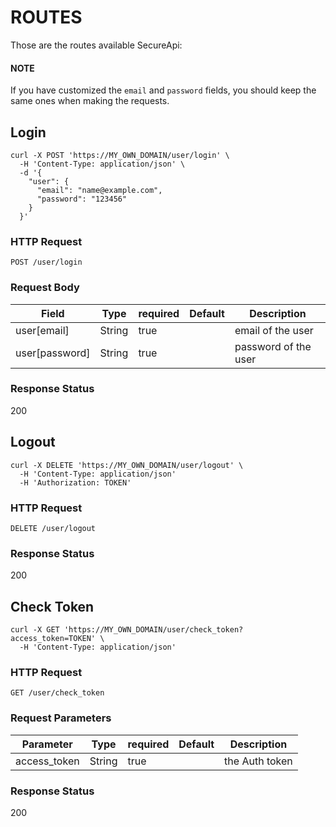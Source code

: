 # ROUTES

Those are the routes available SecureApi:

#### NOTE
If you have customized the `email` and `password` fields, you should keep the same ones when making the requests.

## Login

```curl
curl -X POST 'https://MY_OWN_DOMAIN/user/login' \
  -H 'Content-Type: application/json' \
  -d '{
    "user": {
      "email": "name@example.com",
      "password": "123456"
    }
  }'
```

### HTTP Request
`POST /user/login`

### Request Body
Field | Type | required | Default | Description
----- | ---- | -------- | ------- | -----------
user[email] | String | true | | email of the user
user[password] | String | true | | password of the user

### Response Status
200

## Logout

```curl
curl -X DELETE 'https://MY_OWN_DOMAIN/user/logout' \
  -H 'Content-Type: application/json'
  -H 'Authorization: TOKEN'
```

### HTTP Request
`DELETE /user/logout`

### Response Status
200

## Check Token

```curl
curl -X GET 'https://MY_OWN_DOMAIN/user/check_token?access_token=TOKEN' \
  -H 'Content-Type: application/json'
```

### HTTP Request
`GET /user/check_token`

### Request Parameters
Parameter | Type | required | Default | Description
--------- | ---- | -------- | ------- | -----------
access_token | String | true | | the Auth token

### Response Status
200
